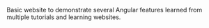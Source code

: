 Basic website to demonstrate several Angular features learned from multiple tutorials and learning websites.
